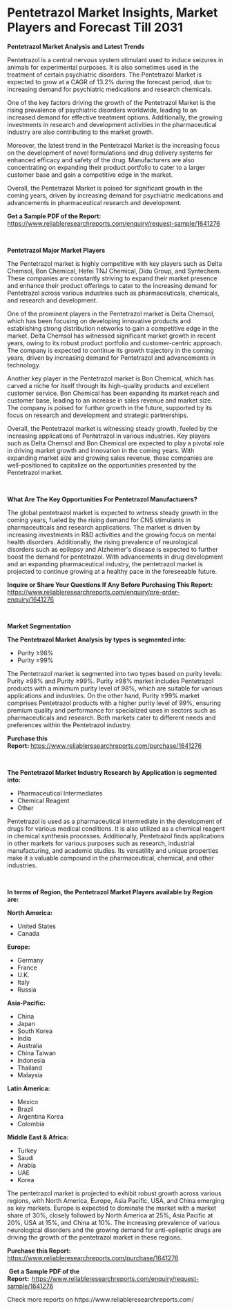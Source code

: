 <p><h1>Pentetrazol Market Insights, Market Players and Forecast Till 2031</h1></p><p><strong>Pentetrazol Market Analysis and Latest Trends</strong></p>
<p><p>Pentetrazol is a central nervous system stimulant used to induce seizures in animals for experimental purposes. It is also sometimes used in the treatment of certain psychiatric disorders. The Pentetrazol Market is expected to grow at a CAGR of 13.2% during the forecast period, due to increasing demand for psychiatric medications and research chemicals. </p><p>One of the key factors driving the growth of the Pentetrazol Market is the rising prevalence of psychiatric disorders worldwide, leading to an increased demand for effective treatment options. Additionally, the growing investments in research and development activities in the pharmaceutical industry are also contributing to the market growth. </p><p>Moreover, the latest trend in the Pentetrazol Market is the increasing focus on the development of novel formulations and drug delivery systems for enhanced efficacy and safety of the drug. Manufacturers are also concentrating on expanding their product portfolio to cater to a larger customer base and gain a competitive edge in the market. </p><p>Overall, the Pentetrazol Market is poised for significant growth in the coming years, driven by increasing demand for psychiatric medications and advancements in pharmaceutical research and development.</p></p>
<p><strong>Get a Sample PDF of the Report:&nbsp;</strong> <a href="https://www.reliableresearchreports.com/enquiry/request-sample/1641276">https://www.reliableresearchreports.com/enquiry/request-sample/1641276</a></p>
<p>&nbsp;</p>
<p><strong>Pentetrazol Major Market Players</strong></p>
<p><p>The Pentetrazol market is highly competitive with key players such as Delta Chemsol, Bon Chemical, Hefei TNJ Chemical, Didu Group, and Syntechem. These companies are constantly striving to expand their market presence and enhance their product offerings to cater to the increasing demand for Pentetrazol across various industries such as pharmaceuticals, chemicals, and research and development.</p><p>One of the prominent players in the Pentetrazol market is Delta Chemsol, which has been focusing on developing innovative products and establishing strong distribution networks to gain a competitive edge in the market. Delta Chemsol has witnessed significant market growth in recent years, owing to its robust product portfolio and customer-centric approach. The company is expected to continue its growth trajectory in the coming years, driven by increasing demand for Pentetrazol and advancements in technology.</p><p>Another key player in the Pentetrazol market is Bon Chemical, which has carved a niche for itself through its high-quality products and excellent customer service. Bon Chemical has been expanding its market reach and customer base, leading to an increase in sales revenue and market size. The company is poised for further growth in the future, supported by its focus on research and development and strategic partnerships.</p><p>Overall, the Pentetrazol market is witnessing steady growth, fueled by the increasing applications of Pentetrazol in various industries. Key players such as Delta Chemsol and Bon Chemical are expected to play a pivotal role in driving market growth and innovation in the coming years. With expanding market size and growing sales revenue, these companies are well-positioned to capitalize on the opportunities presented by the Pentetrazol market.</p></p>
<p>&nbsp;</p>
<p><strong>What Are The Key Opportunities For Pentetrazol Manufacturers?</strong></p>
<p><p>The global pentetrazol market is expected to witness steady growth in the coming years, fueled by the rising demand for CNS stimulants in pharmaceuticals and research applications. The market is driven by increasing investments in R&D activities and the growing focus on mental health disorders. Additionally, the rising prevalence of neurological disorders such as epilepsy and Alzheimer's disease is expected to further boost the demand for pentetrazol. With advancements in drug development and an expanding pharmaceutical industry, the pentetrazol market is projected to continue growing at a healthy pace in the foreseeable future.</p></p>
<p><strong>Inquire or Share Your Questions If Any Before Purchasing This Report:</strong> <a href="https://www.reliableresearchreports.com/enquiry/pre-order-enquiry/1641276">https://www.reliableresearchreports.com/enquiry/pre-order-enquiry/1641276</a></p>
<p>&nbsp;</p>
<p><strong>Market Segmentation</strong></p>
<p><strong>The Pentetrazol Market Analysis by types is segmented into:</strong></p>
<p><ul><li>Purity ≥98%</li><li>Purity ≥99%</li></ul></p>
<p><p>The Pentetrazol market is segmented into two types based on purity levels: Purity ≥98% and Purity ≥99%. Purity ≥98% market includes Pentetrazol products with a minimum purity level of 98%, which are suitable for various applications and industries. On the other hand, Purity ≥99% market comprises Pentetrazol products with a higher purity level of 99%, ensuring premium quality and performance for specialized uses in sectors such as pharmaceuticals and research. Both markets cater to different needs and preferences within the Pentetrazol industry.</p></p>
<p><strong>Purchase this Report:&nbsp;</strong><a href="https://www.reliableresearchreports.com/purchase/1641276">https://www.reliableresearchreports.com/purchase/1641276</a></p>
<p>&nbsp;</p>
<p><strong>The Pentetrazol Market Industry Research by Application is segmented into:</strong></p>
<p><ul><li>Pharmaceutical Intermediates</li><li>Chemical Reagent</li><li>Other</li></ul></p>
<p><p>Pentetrazol is used as a pharmaceutical intermediate in the development of drugs for various medical conditions. It is also utilized as a chemical reagent in chemical synthesis processes. Additionally, Pentetrazol finds applications in other markets for various purposes such as research, industrial manufacturing, and academic studies. Its versatility and unique properties make it a valuable compound in the pharmaceutical, chemical, and other industries.</p></p>
<p>&nbsp;</p>
<p><strong>In terms of Region, the Pentetrazol Market Players available by Region are:</strong></p>
<p>
    <p> <strong> North America: </strong>
        <ul>
            <li>United States</li>
            <li>Canada</li>
        </ul>
        </p> 
    <p> <strong> Europe: </strong>
        <ul>
            <li>Germany</li>
            <li>France</li>
            <li>U.K.</li>
            <li>Italy</li>
            <li>Russia</li>
        </ul>
        </p> 
    <p> <strong> Asia-Pacific: </strong>
        <ul>
            <li>China</li>
            <li>Japan</li>
            <li>South Korea</li>
            <li>India</li>
            <li>Australia</li>
            <li>China Taiwan</li>
            <li>Indonesia</li>
            <li>Thailand</li>
            <li>Malaysia</li>
        </ul>
        </p> 
    <p> <strong> Latin America: </strong>
        <ul>
            <li>Mexico</li>
            <li>Brazil</li>
            <li>Argentina Korea</li>
            <li>Colombia</li>
        </ul>
        </p> 
    <p> <strong> Middle East & Africa: </strong>
        <ul>
            <li>Turkey</li>
            <li>Saudi</li>
            <li>Arabia</li>
            <li>UAE</li>
            <li>Korea</li>
        </ul>
    </p>
    </p>
<p><p>The pentetrazol market is projected to exhibit robust growth across various regions, with North America, Europe, Asia Pacific, USA, and China emerging as key markets. Europe is expected to dominate the market with a market share of 30%, closely followed by North America at 25%, Asia Pacific at 20%, USA at 15%, and China at 10%. The increasing prevalence of various neurological disorders and the growing demand for anti-epileptic drugs are driving the growth of the pentetrazol market in these regions.</p></p>
<p><strong>Purchase this Report: </strong><a href="https://www.reliableresearchreports.com/purchase/1641276">https://www.reliableresearchreports.com/purchase/1641276</a></p>
<p>&nbsp;<strong>Get a Sample PDF of the Report:&nbsp;&nbsp;</strong><a href="https://www.reliableresearchreports.com/enquiry/request-sample/1641276">https://www.reliableresearchreports.com/enquiry/request-sample/1641276</a></p>
<p><strong></strong></p>
<p>Check more reports on https://www.reliableresearchreports.com/</p>